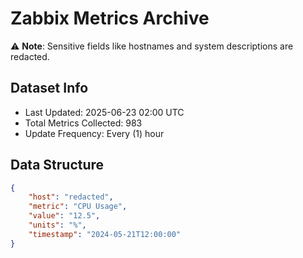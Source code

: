 # Zabbix Metrics Archive

⚠️ **Note**: Sensitive fields like hostnames and system descriptions are redacted.

## Dataset Info
- Last Updated: 2025-06-23 02:00 UTC
- Total Metrics Collected: 983
- Update Frequency: Every (1) hour

## Data Structure
```json
{
    "host": "redacted",
    "metric": "CPU Usage",
    "value": "12.5",
    "units": "%",
    "timestamp": "2024-05-21T12:00:00"
}
```
